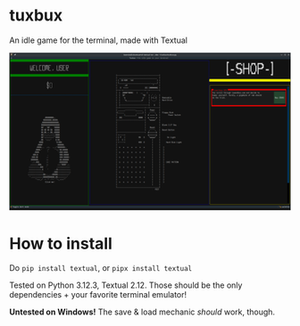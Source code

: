 # tuxbux

An idle game for the terminal, made with Textual

![Shameless cookie clicker clone](./TUXBUX.png)

# How to install

Do `pip install textual`, or `pipx install textual`

Tested on Python 3.12.3, Textual 2.12. Those should be the only dependencies + your favorite terminal emulator!

**Untested on Windows!** The save & load mechanic _should_ work, though.

